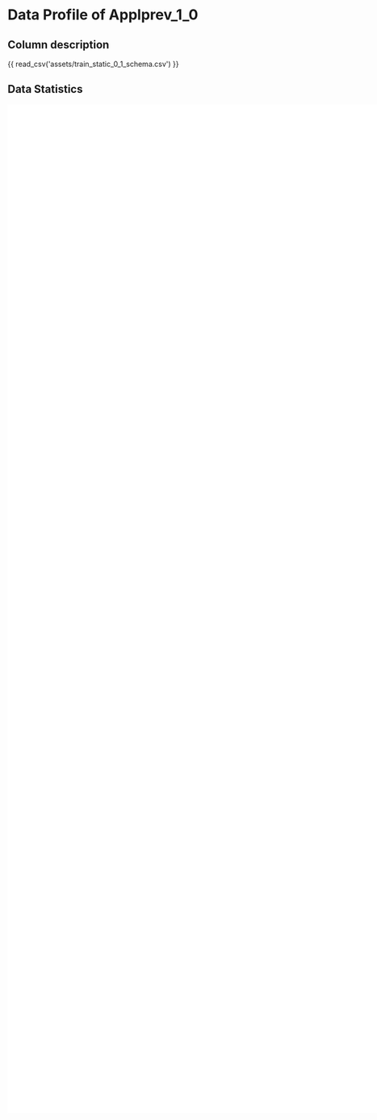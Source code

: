 # Data Profile of Applprev_1_0

## Column description

{{ read_csv('assets/train_static_0_1_schema.csv') }}

## Data Statistics

<iframe width=2800, height=2000 frameBorder=0 src="../assets/train_static_0_1_report.html"></iframe>

    